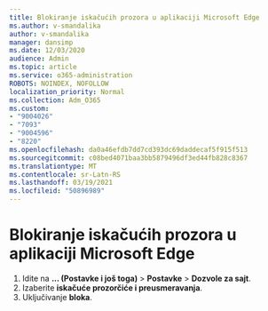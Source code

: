 ```yaml
---
title: Blokiranje iskačućih prozora u aplikaciji Microsoft Edge
ms.author: v-smandalika
author: v-smandalika
manager: dansimp
ms.date: 12/03/2020
audience: Admin
ms.topic: article
ms.service: o365-administration
ROBOTS: NOINDEX, NOFOLLOW
localization_priority: Normal
ms.collection: Adm_O365
ms.custom:
- "9004026"
- "7093"
- "9004596"
- "8220"
ms.openlocfilehash: da0a46efdb7dd7cd393dc69daddecaf5f915f513
ms.sourcegitcommit: c08bed4071baa3bb5879496df3ed44fb828c8367
ms.translationtype: MT
ms.contentlocale: sr-Latn-RS
ms.lasthandoff: 03/19/2021
ms.locfileid: "50896989"
---
```

# <a name="block-pop-up-windows-in-microsoft-edge"></a>Blokiranje iskačućih prozora u aplikaciji Microsoft Edge

1. Idite na **... (Postavke i još toga)**  >  **Postavke**  >  **Dozvole za sajt**.
2. Izaberite **iskačuće prozorčiće i preusmeravanja**.
3. Uključivanje **bloka**.